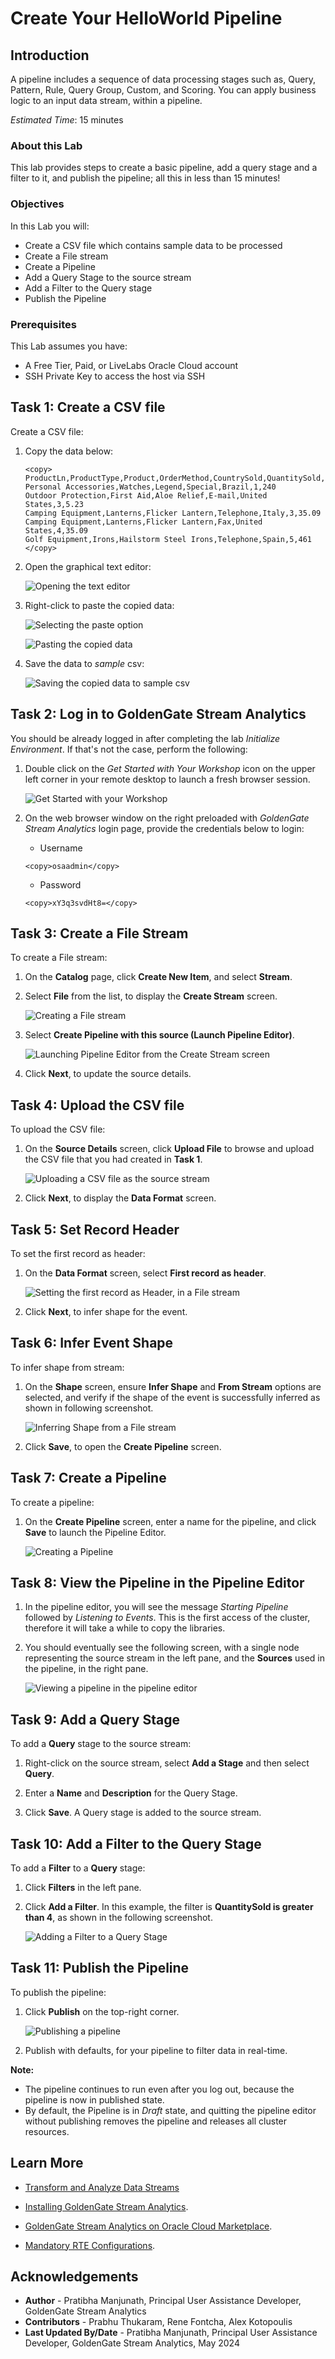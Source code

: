 
# Create Your HelloWorld Pipeline

## Introduction

A pipeline includes a sequence of data processing stages such as, Query, Pattern, Rule, Query Group, Custom, and Scoring. You can apply business logic to an input data stream, within a pipeline.

*Estimated Time*: 15 minutes

### About this Lab

This lab provides steps to create a basic pipeline, add a query stage and a filter to it, and publish the pipeline; all this in less than 15 minutes!

### Objectives
In this Lab you will:
- Create a CSV file which contains sample data to be processed
- Create a File stream
- Create a Pipeline
- Add a Query Stage to the source stream
- Add a Filter to the Query stage
- Publish the Pipeline

### Prerequisites
This Lab assumes you have:
- A Free Tier, Paid, or LiveLabs Oracle Cloud account
- SSH Private Key to access the host via SSH

## **Task 1:** Create a CSV file

Create a CSV file:
1. Copy the data below:

    ```
    <copy>
    ProductLn,ProductType,Product,OrderMethod,CountrySold,QuantitySold,UnitSalePrice
    Personal Accessories,Watches,Legend,Special,Brazil,1,240
    Outdoor Protection,First Aid,Aloe Relief,E-mail,United States,3,5.23
    Camping Equipment,Lanterns,Flicker Lantern,Telephone,Italy,3,35.09
    Camping Equipment,Lanterns,Flicker Lantern,Fax,United States,4,35.09
    Golf Equipment,Irons,Hailstorm Steel Irons,Telephone,Spain,5,461
    </copy>

    ```
1. Open the graphical text editor:

    ![Opening the text editor](./images/texteditor.png "")

2. Right-click to paste the copied data:

    ![Selecting the paste option](./images/pastedata.png "")

    ![Pasting the copied data](./images/pastedata2.png "")

   
3. Save the data to *sample* csv:

    ![Saving the copied data to sample csv](./images/savesample.png "")

## **Task 2:** Log in to GoldenGate Stream Analytics

You should be already logged in after completing the lab *Initialize Environment*. If that's not the case, perform the following:

1. Double click on the *Get Started with Your Workshop* icon on the upper left corner in your remote desktop to launch a fresh browser session.

    ![Get Started with your Workshop](../initialize-environment/images/get-started-icon.png "")

2. On the web browser window on the right preloaded with *GoldenGate Stream Analytics* login page, provide the credentials below to login:

    - Username

    ```
    <copy>osaadmin</copy>
    ```

    - Password

    ```
    <copy>xY3q3svdHt8=</copy>
    ```

## **Task 3:** Create a File Stream

To create a File stream:

1. On the **Catalog** page, click **Create New Item**, and select **Stream**.

2. Select **File** from the list, to display the **Create Stream** screen.

    ![Creating a File stream](./images/CreateStream.png "")

3. Select **Create Pipeline with this source (Launch Pipeline Editor)**.

    ![Launching Pipeline Editor from the Create Stream screen](./images/CreateStream2.png "")

4. Click **Next**, to update the source details.

## **Task 4:** Upload the CSV file

To upload the CSV file:

1. On the **Source Details** screen, click **Upload File** to browse and upload the CSV file that you had created in **Task 1**.

    ![Uploading a CSV file as the source stream](./images/fileupload.png "")

2. Click **Next**, to display the **Data Format** screen.

## **Task 5:** Set Record Header

To set the first record as header:

1. On the **Data Format** screen, select **First record as header**.

    ![Setting the first record as Header, in a File stream](./images/filerecasfrmt.png "")

2. Click **Next**, to infer shape for the event.

## **Task 6:** Infer Event Shape

To infer shape from stream:

1. On the **Shape** screen, ensure **Infer Shape** and **From Stream** options are selected, and verify if the shape of the event is successfully inferred as shown in following screenshot.

    ![Inferring Shape from a File stream](./images/shape.png "")

2. Click **Save**, to open the **Create Pipeline** screen.

## **Task 7:** Create a Pipeline

To create a pipeline:

1. On the **Create Pipeline** screen, enter a name for the pipeline, and click **Save** to launch the Pipeline Editor.

    ![Creating a Pipeline](./images/createpplne.png "")


## **Task 8:** View the Pipeline in the Pipeline Editor

1. In the pipeline editor, you will see the message *Starting Pipeline* followed by *Listening to Events*. This is the first access of the cluster, therefore it will take a while to copy the libraries.

2. You should eventually see the following screen, with a single node representing the source stream in the left pane, and the **Sources** used in the pipeline, in the right pane.

    ![Viewing a pipeline in the pipeline editor](./images/pplneditor.png "")

## **Task 9:** Add a Query Stage

To add a **Query** stage to the source stream:

1. Right-click on the source stream, select **Add a Stage** and then select **Query**.

2. Enter a **Name** and **Description** for the Query Stage.

3. Click **Save**. A Query stage is added to the source stream.

## **Task 10:** Add a Filter to the Query Stage

To add a **Filter** to a **Query** stage:

1. Click **Filters** in the left pane.

2. Click **Add a Filter**. In this example, the filter is **QuantitySold is greater than 4**, as shown in the following screenshot.

    ![Adding a Filter to a Query Stage](./images/addquery.png "")

## **Task 11:** Publish the Pipeline

To publish the pipeline:

1. Click **Publish** on the top-right corner.

    ![Publishing a pipeline](./images/pubpplne.png "")

2. Publish with defaults, for your pipeline to filter data in real-time.

**Note:**
* The pipeline continues to run even after you log out, because the pipeline is now in published state.
* By default, the Pipeline is in *Draft* state, and quitting the pipeline editor without publishing removes the pipeline and releases all cluster resources.

## Learn More

* [Transform and Analyze Data Streams](https://docs.oracle.com/en/middleware/fusion-middleware/osa/19.1/using/creating-pipeline-transform-and-analyze-data-streams.html#GUID-9DB9B57A-1095-4557-ACB9-816A696EB121)

* [Installing GoldenGate Stream Analytics](https://docs.oracle.com/en/middleware/fusion-middleware/osa/19.1/install/how-install-goldengate-stream-analytics.html#GUID-13BC895D-6AD1-4398-98E2-B5BE5B14D26B).

* [GoldenGate Stream Analytics on Oracle Cloud Marketplace](https://docs.oracle.com/en/middleware/fusion-middleware/osa/19.1/osamp/getting-started-goldengate-stream-analytics-oci.html#GUID-B488861E-1C43-4177-A1F8-40F8E44754AD).

* [Mandatory RTE Configurations](https://docs.oracle.com/en/middleware/fusion-middleware/osa/19.1/using/configuring-runtime-environment.html#GUID-EB33DDFD-7444-434D-8944-059564A453FD).

## Acknowledgements
* **Author** - Pratibha Manjunath, Principal User Assistance Developer, GoldenGate Stream Analytics
* **Contributors** - Prabhu Thukaram, Rene Fontcha, Alex Kotopoulis
* **Last Updated By/Date** - Pratibha Manjunath, Principal User Assistance Developer, GoldenGate Stream Analytics, May 2024
